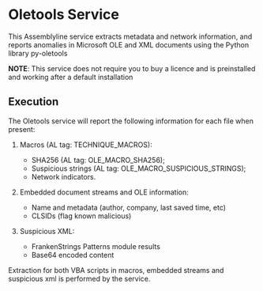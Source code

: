 # Oletools Service

This Assemblyline service extracts metadata and network information, and reports anomalies in Microsoft OLE and 
XML documents using the Python library py-oletools

**NOTE**: This service does not require you to buy a licence and is preinstalled and working after a default installation

## Execution

The Oletools service will report the following information for each file when present:

1. Macros (AL tag: TECHNIQUE_MACROS):
    * SHA256 (AL tag: OLE_MACRO_SHA256);
    * Suspicious strings (AL tag: OLE_MACRO_SUSPICIOUS_STRINGS);
    * Network indicators.

2. Embedded document streams and OLE information:
    * Name and metadata (author, company, last saved time, etc)
    * CLSIDs (flag known malicious)

3. Suspicious XML:
    * FrankenStrings Patterns module results
    * Base64 encoded content

Extraction for both VBA scripts in macros, embedded streams and suspicious xml is performed by the service.